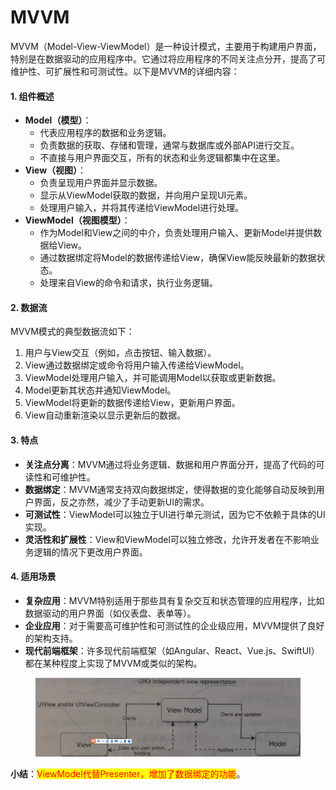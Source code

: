 # MVVM

MVVM（Model-View-ViewModel）是一种设计模式，主要用于构建用户界面，特别是在数据驱动的应用程序中。它通过将应用程序的不同关注点分开，提高了可维护性、可扩展性和可测试性。以下是MVVM的详细内容：

#### 1. 组件概述

* **Model（模型）**：
  * 代表应用程序的数据和业务逻辑。
  * 负责数据的获取、存储和管理，通常与数据库或外部API进行交互。
  * 不直接与用户界面交互，所有的状态和业务逻辑都集中在这里。
* **View（视图）**：
  * 负责呈现用户界面并显示数据。
  * 显示从ViewModel获取的数据，并向用户呈现UI元素。
  * 处理用户输入，并将其传递给ViewModel进行处理。
* **ViewModel（视图模型）**：
  * 作为Model和View之间的中介，负责处理用户输入、更新Model并提供数据给View。
  * 通过数据绑定将Model的数据传递给View，确保View能反映最新的数据状态。
  * 处理来自View的命令和请求，执行业务逻辑。

#### 2. 数据流

MVVM模式的典型数据流如下：

1. 用户与View交互（例如，点击按钮、输入数据）。
2. View通过数据绑定或命令将用户输入传递给ViewModel。
3. ViewModel处理用户输入，并可能调用Model以获取或更新数据。
4. Model更新其状态并通知ViewModel。
5. ViewModel将更新的数据传递给View，更新用户界面。
6. View自动重新渲染以显示更新后的数据。

#### 3. 特点

* **关注点分离**：MVVM通过将业务逻辑、数据和用户界面分开，提高了代码的可读性和可维护性。
* **数据绑定**：MVVM通常支持双向数据绑定，使得数据的变化能够自动反映到用户界面，反之亦然，减少了手动更新UI的需求。
* **可测试性**：ViewModel可以独立于UI进行单元测试，因为它不依赖于具体的UI实现。
* **灵活性和扩展性**：View和ViewModel可以独立修改，允许开发者在不影响业务逻辑的情况下更改用户界面。

#### 4. 适用场景

* **复杂应用**：MVVM特别适用于那些具有复杂交互和状态管理的应用程序，比如数据驱动的用户界面（如仪表盘、表单等）。
* **企业应用**：对于需要高可维护性和可测试性的企业级应用，MVVM提供了良好的架构支持。
* **现代前端框架**：许多现代前端框架（如Angular、React、Vue.js、SwiftUI）都在某种程度上实现了MVVM或类似的架构。

<figure><img src="../../../../.gitbook/assets/image (4).png" alt=""><figcaption></figcaption></figure>

**小结**：<mark style="color:red;">ViewModel代替Presenter，增加了数据绑定的功能</mark>。

